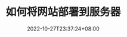 ---
title: "如何将网站部署到服务器"
description: 
date: 2022-10-27T23:37:24+08:00
image: 
math: 
license: 
categories: 综合
tags: [server]
hidden: false
comments: true
draft: true
---